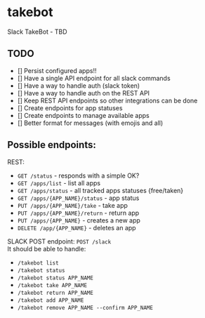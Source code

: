 # takebot
Slack TakeBot - TBD


## TODO

- [] Persist configured apps!!
- [] Have a single API endpoint for all slack commands
- [] Have a way to handle auth (slack token)
- [] Have a way to handle auth on the REST API
- [] Keep REST API endpoints so other integrations can be done
- [] Create endpoints for app statuses
- [] Create endpoints to manage available apps
- [] Better format for messages (with emojis and all)

## Possible endpoints:

REST:

- `GET /status` - responds with a simple OK?
- `GET /apps/list` - list all apps
- `GET /apps/status` - all tracked apps statuses {free/taken}
- `GET /apps/{APP_NAME}/status` - app status
- `PUT /apps/{APP_NAME}/take` - take app
- `PUT /apps/{APP_NAME}/return` - return app
- `PUT /apps/{APP_NAME}` - creates a new app
- `DELETE /app/{APP_NAME}` - deletes an app

SLACK POST endpoint: `POST /slack`  
It should be able to handle:

- `/takebot list`
- `/takebot status`
- `/takebot status APP_NAME`
- `/takebot take APP_NAME`
- `/takebot return APP_NAME`
- `/takebot add APP_NAME`
- `/takebot remove APP_NAME --confirm APP_NAME`
